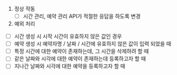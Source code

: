 1. 정상 작동
    - [ ] 시간 관리, 예약 관리 API가 적절한 응답을 하도록 변경

2. 예외 처리

- [ ] 시간 생성 시 시작 시간이 유효하지 않은 값인 경우
- [ ] 예약 생성 시 예약자명 / 날짜 / 시간에 유효하지 않은 값이 입력 되었을 때
- [ ] 특정 시간에 대한 예약이 존재하는데, 그 시간을 삭제하려 할 때
- [ ] 같은 날짜와 시각에 대한 예약이 존재하는데 등록하고자 할 때
- [ ] 지나간 날짜와 시각에 대한 예약을 등록하고자 할 때
